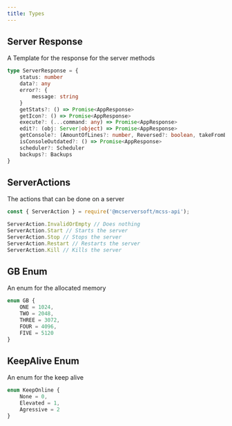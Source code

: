 ```yaml
---
title: Types
---
```


## Server Response 
A Template for the response for the server methods
```ts
type ServerResponse = {
    status: number
    data?: any
    error?: {
        message: string
    }
    getStats?: () => Promise<AppResponse>
    getIcon?: () => Promise<AppResponse>
    execute?: (...command: any) => Promise<AppResponse>
    edit?: (obj: Server|object) => Promise<AppResponse>
    getConsole?: (AmountOfLines?: number, Reversed?: boolean, takeFromBeginning?: boolean) => Promise<AppResponse>
    isConsoleOutdated?: () => Promise<AppResponse>
    scheduler?: Scheduler
    backups?: Backups
}
```

## ServerActions
The actions that can be done on a server
```ts
const { ServerAction } = require('@mcserversoft/mcss-api');

ServerAction.InvalidOrEmpty // Does nothing
ServerAction.Start // Starts the server
ServerAction.Stop // Stops the server
ServerAction.Restart // Restarts the server
ServerAction.Kill // Kills the server
```

## GB Enum
An enum for the allocated memory
```ts
enum GB { 
    ONE = 1024,
    TWO = 2048,
    THREE = 3072,
    FOUR = 4096,
    FIVE = 5120
}
```

## KeepAlive Enum
An enum for the keep alive
```ts
enum KeepOnline {
    None = 0,
    Elevated = 1,
    Agressive = 2
}
```